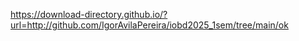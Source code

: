 https://download-directory.github.io/?url=http://github.com/IgorAvilaPereira/iobd2025_1sem/tree/main/ok
&nbsp;
